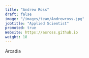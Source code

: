 ```yaml
---
title: "Andrew Ross"
draft: false
image: "/images/team/Andrewross.jpg"
jobtitle: "Applied Scientist"
promoted: true
Website: https://asross.github.io
weight: 18
---
```



Arcadia
